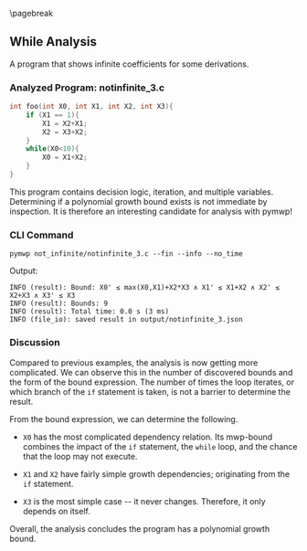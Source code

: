 \pagebreak

## While Analysis

A program that shows infinite coefficients for some derivations.

### Analyzed Program: notinfinite_3.c

```c
int foo(int X0, int X1, int X2, int X3){
    if (X1 == 1){
        X1 = X2+X1;
        X2 = X3+X2;
    }
    while(X0<10){
        X0 = X1+X2;
    }
}
```

This program contains decision logic, iteration, and multiple variables.
Determining if a polynomial growth bound exists is not immediate by inspection.
It is therefore an interesting candidate for analysis with pymwp!

### CLI Command

```console
pymwp not_infinite/notinfinite_3.c --fin --info --no_time
```

Output: 

```console
INFO (result): Bound: X0' ≤ max(X0,X1)+X2*X3 ∧ X1' ≤ X1+X2 ∧ X2' ≤ X2+X3 ∧ X3' ≤ X3
INFO (result): Bounds: 9
INFO (result): Total time: 0.0 s (3 ms)
INFO (file_io): saved result in output/notinfinite_3.json
```

### Discussion

Compared to previous examples, the analysis is now getting more complicated.
We can observe this in the number of discovered bounds and the form of the bound expression.
The number of times the loop iterates, or which branch of the `if` statement is taken, is not a barrier to determine the result.

From the bound expression, we can determine the following.

* $\texttt{X0}$ has the most complicated dependency relation.
  Its mwp-bound combines the impact of the `if` statement, the `while` loop, and the chance that
  the loop may not execute.

* $\texttt{X1}$ and $\texttt{X2}$ have fairly simple growth dependencies; originating from the `if` statement.

* $\texttt{X3}$ is the most simple case -- it never changes. Therefore, it only depends on itself.

Overall, the analysis concludes the program has a polynomial growth bound.